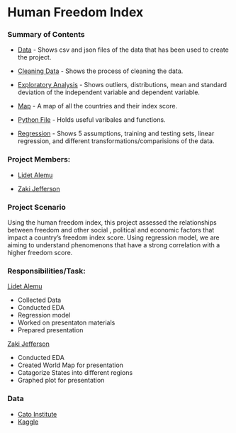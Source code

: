 # Human Freedom Index 

### Summary of Contents
- [Data](https://github.com/Lidetsal/MOD4_Project/tree/zj/Data) - Shows csv and json files of the data that has been used to create the project.

- [Cleaning Data](https://github.com/Lidetsal/MOD4_Project/blob/zj/cleaning_data.ipynb) - Shows the process of cleaning the data.

- [Exploratory Analysis](https://github.com/Lidetsal/MOD4_Project/blob/zj/exploratory_data_analysis.ipynb) - Shows outliers, distributions, mean and standard deviation of the independent variable and dependent variable.

- [Map](https://github.com/Lidetsal/MOD4_Project/blob/zj/freedom_index_map.ipynb) - A map of all the countries and their index score.

- [Python File](https://github.com/Lidetsal/MOD4_Project/blob/zj/functions.py) - Holds useful varibales and functions.

- [Regression](https://github.com/Lidetsal/MOD4_Project/blob/zj/regression.ipynb) - Shows 5 assumptions, training and testing sets, linear regression, and different transformations/comparisions of the data.



### Project Members:
- [Lidet Alemu](https://github.com/Lidetsal)

- [Zaki Jefferson](https://github.com/jeffersonzaki)


### Project Scenario


Using the human freedom index, this project assessed the relationships between freedom and other social , political and economic factors that impact a country’s freedom index score. Using regression model, we are aiming to understand phenomenons that have a strong correlation with a higher freedom score. 
 

### Responsibilities/Task:
[Lidet Alemu](https://github.com/Lidetsal)
- Collected Data 
- Conducted EDA
- Regression model 
- Worked on presentaton materials 
- Prepared presentation

[Zaki Jefferson](https://github.com/jeffersonzaki)
- Conducted EDA
- Created World Map for presentation 
- Catagorize States into different regions
- Graphed plot for presentation


### Data
- [Cato Institute](https://www.cato.org/human-freedom-index-new)
- [Kaggle](https://www.kaggle.com/gsutters/the-human-freedom-index#hfi_cc_2019.csv)
